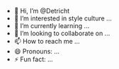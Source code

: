 - 👋 Hi, I’m @Detricht
- 👀 I’m interested in style culture ...
- 🌱 I’m currently learning ...
- 💞️ I’m looking to collaborate on ...
- 📫 How to reach me ...
- 😄 Pronouns: ...
- ⚡ Fun fact: ...

<!---
Detricht/Detricht is a ✨ special ✨ repository because its `README.md` (this file) appears on your GitHub profile.
You can click the Preview link to take a look at your changes.
--->
